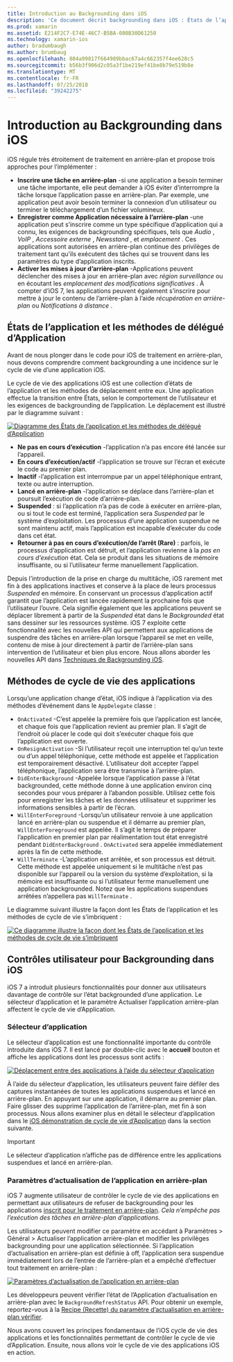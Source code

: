 ```yaml
---
title: Introduction au Backgrounding dans iOS
description: 'Ce document décrit backgrounding dans iOS : États de l’application, les méthodes de cycle de vie des applications et actualisation d’application en arrière-plan.'
ms.prod: xamarin
ms.assetid: E214F2C7-E74E-46C7-B5BA-080B30D61250
ms.technology: xamarin-ios
author: bradumbaugh
ms.author: brumbaug
ms.openlocfilehash: 804a99817f664989bbac67a4c662357f4ee628c5
ms.sourcegitcommit: b56b3f906d2c05a3f1be219ef41be8b79e519b8e
ms.translationtype: MT
ms.contentlocale: fr-FR
ms.lasthandoff: 07/25/2018
ms.locfileid: "39242275"
---
```

# <a name="introduction-to-backgrounding-in-ios"></a>Introduction au Backgrounding dans iOS

iOS régule très étroitement de traitement en arrière-plan et propose trois approches pour l’implémenter :

-  **Inscrire une tâche en arrière-plan** -si une application a besoin terminer une tâche importante, elle peut demander à iOS éviter d’interrompre la tâche lorsque l’application passe en arrière-plan. Par exemple, une application peut avoir besoin terminer la connexion d’un utilisateur ou terminer le téléchargement d’un fichier volumineux.
-  **Enregistrer comme Application nécessaire à l’arrière-plan** -une application peut s’inscrire comme un type spécifique d’application qui a connu, les exigences de backgrounding spécifiques, tels que *Audio* , *VoIP* ,  *Accessoire externe* , *Newsstand* , et *emplacement* . Ces applications sont autorisées en arrière-plan continue des privilèges de traitement tant qu’ils exécutent des tâches qui se trouvent dans les paramètres du type d’application inscrits.
-  **Activer les mises à jour d’arrière-plan** -Applications peuvent déclencher des mises à jour en arrière-plan avec *région surveillance* ou en écoutant les *emplacement des modifications significatives* . À compter d’iOS 7, les applications peuvent également s’inscrire pour mettre à jour le contenu de l’arrière-plan à l’aide *récupération en arrière-plan* ou *Notifications à distance* .


## <a name="application-states-and-application-delegate-methods"></a>États de l’application et les méthodes de délégué d’Application

Avant de nous plonger dans le code pour iOS de traitement en arrière-plan, nous devons comprendre comment backgrounding a une incidence sur le cycle de vie d’une application iOS.

Le cycle de vie des applications iOS est une collection d’états de l’application et les méthodes de déplacement entre eux. Une application effectue la transition entre États, selon le comportement de l’utilisateur et les exigences de backgrounding de l’application. Le déplacement est illustré par le diagramme suivant :

 [![](introduction-to-backgrounding-in-ios-images/applicationlifecycle-.png "Diagramme des États de l’application et les méthodes de délégué d’Application")](introduction-to-backgrounding-in-ios-images/applicationlifecycle-.png#lightbox)

-  **Ne pas en cours d’exécution** -l’application n’a pas encore été lancée sur l’appareil.
-  **En cours d’exécution/actif** -l’application se trouve sur l’écran et exécute le code au premier plan.
-  **Inactif** -l’application est interrompue par un appel téléphonique entrant, texte ou autre interruption.
-  **Lancé en arrière-plan** -l’application se déplace dans l’arrière-plan et poursuit l’exécution de code d’arrière-plan.
-  **Suspended** : si l’application n’a pas de code à exécuter en arrière-plan, ou si tout le code est terminé, l’application sera *Suspended* par le système d’exploitation. Les processus d’une application suspendue ne sont maintenu actif, mais l’application est incapable d’exécuter du code dans cet état.
-  **Retourner à pas en cours d’exécution/de l’arrêt (Rare)** : parfois, le processus d’application est détruit, et l’application revienne à la *pas en cours d’exécution* état. Cela se produit dans les situations de mémoire insuffisante, ou si l’utilisateur ferme manuellement l’application.


Depuis l’introduction de la prise en charge du multitâche, iOS rarement met fin à des applications inactives et conserve à la place de leurs processus *Suspended* en mémoire. En conservant un processus d’application actif garantit que l’application est lancée rapidement la prochaine fois que l’utilisateur l’ouvre. Cela signifie également que les applications peuvent se déplacer librement à partir de la *Suspended* état dans le *Backgrounded* état sans dessiner sur les ressources système. iOS 7 exploite cette fonctionnalité avec les nouvelles API qui permettent aux applications de suspendre des tâches en arrière-plan lorsque l’appareil se met en veille, contenu de mise à jour directement à partir de l’arrière-plan sans intervention de l’utilisateur et bien plus encore. Nous allons aborder les nouvelles API dans [Techniques de Backgrounding iOS](~/ios/app-fundamentals/backgrounding/ios-backgrounding-techniques/index.md).

## <a name="application-lifecycle-methods"></a>Méthodes de cycle de vie des applications

Lorsqu’une application change d’état, iOS indique à l’application via des méthodes d’événement dans le `AppDelegate` classe :

-  `OnActivated` -C’est appelée la première fois que l’application est lancée, et chaque fois que l’application revient au premier plan. Il s’agit de l’endroit où placer le code qui doit s’exécuter chaque fois que l’application est ouverte.
-  `OnResignActivation` -Si l’utilisateur reçoit une interruption tel qu’un texte ou d’un appel téléphonique, cette méthode est appelée et l’application est temporairement désactivé. L’utilisateur doit accepter l’appel téléphonique, l’application sera être transmise à l’arrière-plan.
-  `DidEnterBackground` -Appelée lorsque l’application passe à l’état backgrounded, cette méthode donne à une application environ cinq secondes pour vous préparer à l’abandon possible. Utilisez cette fois pour enregistrer les tâches et les données utilisateur et supprimer les informations sensibles à partir de l’écran.
-  `WillEnterForeground` -Lorsqu’un utilisateur renvoie à une application lancé en arrière-plan ou suspendue et il démarre au premier plan, `WillEnterForeground` est appelée. Il s’agit le temps de préparer l’application en premier plan par réalimentation tout état enregistré pendant `DidEnterBackground` .  `OnActivated` sera appelée immédiatement après la fin de cette méthode.
-  `WillTerminate` -L’application est arrêtée, et son processus est détruit. Cette méthode est appelée uniquement si le multitâche n’est pas disponible sur l’appareil ou la version du système d’exploitation, si la mémoire est insuffisante ou si l’utilisateur ferme manuellement une application backgrounded. Notez que les applications suspendues arrêtées n’appellera pas `WillTerminate` .


Le diagramme suivant illustre la façon dont les États de l’application et les méthodes de cycle de vie s’imbriquent :

 [![](introduction-to-backgrounding-in-ios-images/image2.png "Ce diagramme illustre la façon dont les États de l’application et les méthodes de cycle de vie s’imbriquent")](introduction-to-backgrounding-in-ios-images/image2.png#lightbox)

## <a name="user-controls-for-backgrounding-in-ios"></a>Contrôles utilisateur pour Backgrounding dans iOS

iOS 7 a introduit plusieurs fonctionnalités pour donner aux utilisateurs davantage de contrôle sur l’état backgrounded d’une application. Le sélecteur d’application et le paramètre Actualiser l’application arrière-plan affectent le cycle de vie d’Application.

### <a name="app-switcher"></a>Sélecteur d’application

Le sélecteur d’application est une fonctionnalité importante du contrôle introduite dans iOS 7. Il est lancé par double-clic avec le **accueil** bouton et affiche les applications dont les processus sont actifs :

 [![](introduction-to-backgrounding-in-ios-images/app-switcher-.png "Déplacement entre des applications à l’aide du sélecteur d’application")](introduction-to-backgrounding-in-ios-images/app-switcher-.png#lightbox)

À l’aide du sélecteur d’application, les utilisateurs peuvent faire défiler des captures instantanées de toutes les applications suspendues et lancé en arrière-plan. En appuyant sur une application, il démarre au premier plan. Faire glisser des supprime l’application de l’arrière-plan, met fin à son processus. Nous allons examiner plus en détail le sélecteur d’application dans le [iOS démonstration de cycle de vie d’Application](~/ios/app-fundamentals/backgrounding/application-lifecycle-demo.md) dans la section suivante.

> [!IMPORTANT]
> Le sélecteur d’application n’affiche pas de différence entre les applications suspendues et lancé en arrière-plan.



### <a name="background-app-refresh-settings"></a>Paramètres d’actualisation de l’application en arrière-plan

iOS 7 augmente utilisateur de contrôler le cycle de vie des applications en permettant aux utilisateurs de refuser de backgrounding pour les applications [inscrit pour le traitement en arrière-plan](~/ios/app-fundamentals/backgrounding/ios-backgrounding-techniques/registering-applications-to-run-in-background.md). *Cela n’empêche pas l’exécution des tâches en arrière-plan d’applications*.

Les utilisateurs peuvent modifier ce paramètre en accédant à <span class="uiitem">Paramètres > Général > Actualiser l’application arrière-plan</span> et modifier les privilèges backgrounding pour une application sélectionnée. Si l’application d’actualisation en arrière-plan est définie à off, l’application sera suspendue immédiatement lors de l’entrée de l’arrière-plan et a empêché d’effectuer tout traitement en arrière-plan :

 [![](introduction-to-backgrounding-in-ios-images/settings-.png "Paramètres d’actualisation de l’application en arrière-plan")](introduction-to-backgrounding-in-ios-images/settings-.png#lightbox)

Les développeurs peuvent vérifier l’état de l’Application d’actualisation en arrière-plan avec le `BackgroundRefreshStatus` API. Pour obtenir un exemple, reportez-vous à la [Recipe (Recette) du paramètre d’actualisation en arrière-plan vérifier](https://github.com/xamarin/recipes/tree/master/Recipes/ios/multitasking/check_background_refresh_setting).

Nous avons couvert les principes fondamentaux de l’iOS cycle de vie des applications et les fonctionnalités permettant de contrôler le cycle de vie d’Application. Ensuite, nous allons voir le cycle de vie des applications iOS en action.

